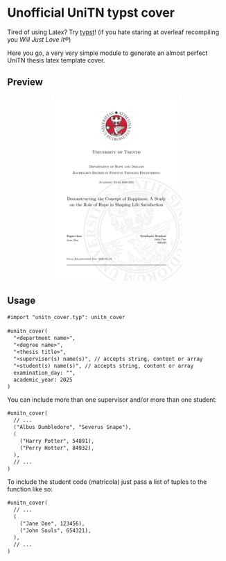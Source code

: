 # Unofficial UniTN typst cover
Tired of using Latex? Try [typst](https://typst.app)! (if you hate staring at overleaf recompiling you _Will Just Love It®_)

Here you go, a very very simple module to generate an almost perfect UniTN thesis latex template cover.

## Preview

<p align="center">
  <img src="/example.svg" width=60%>
</p>

## Usage
```typ
#import "unitn_cover.typ": unitn_cover

#unitn_cover(
  "<department name>",
  "<degree name>",
  "<thesis title>",
  "<supervisor(s) name(s)", // accepts string, content or array
  "<student(s) name(s)", // accepts string, content or array
  examination_day: "",
  academic_year: 2025
)
```

You can include more than one supervisor and/or more than one student:
```typ
#unitn_cover(
  // ...
  ("Albus Dumbledore", "Severus Snape"),
  (
    ("Harry Potter", 54891),
    ("Perry Hotter", 84932),
  ),
  // ...
)
```

To include the student code (matricola) just pass a list of tuples to the function like so:
```typ
#unitn_cover(
  // ...
  (
    ("Jane Doe", 123456),
    ("John Souls", 654321),
  ),
  // ...
)
```
